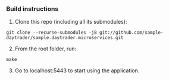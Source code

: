 ### Build instructions

1. Clone this repo (including all its submodules):
```
git clone --recurse-submodules -j8 git://github.com/sample-daytrader/sample.daytrader.microservices.git
```

2. From the root folder, run:
```
make 
```

3. Go to localhost:5443 to start using the application.
